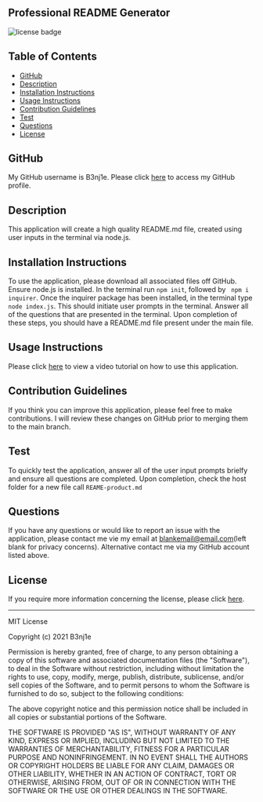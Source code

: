 ## Professional README Generator
![license badge](https://img.shields.io/static/v1?label=License&message=MIT-Licencse&color=success)

## Table of Contents
* [GitHub](#GitHub)
* [Description](#description)
* [Installation Instructions](#installation-instructions)
* [Usage Instructions](#usage-instructions)
* [Contribution Guidelines](#contribution-guidelines)
* [Test](#test)
* [Questions](#questions)
* [License](#license)

## GitHub
My GitHub username is B3nj1e. 
Please click [here](https://github.com/B3nj1e) to access my GitHub profile.

## Description
This application will create a high quality README.md file, created using user inputs in the terminal via node.js. 


## Installation Instructions
To use the application, please download all associated files off GitHub. Ensure node.js is installed. In the terminal run ``npm init``, followed by `` npm i inquirer``. Once the inquirer package has been installed, in the terminal type ``node index.js``. This should initiate user prompts in the terminal. Answer all of the questions that are presented in the terminal. Upon completion of these steps, you should have a README.md file present under the main file.  

## Usage Instructions
Please click [here]() to view a video tutorial on how to use this application. 

## Contribution Guidelines
If you think you can improve this application, please feel free to make contributions. I will review these changes on GitHub prior to merging them to the main branch.

## Test
To quickly test the application, answer all of the user input prompts brielfy and ensure all questions are completed. Upon completion, check the host folder for a new file call ``REAME-product.md ``

## Questions
If you have any questions or would like to report an issue with the application, please contact me vie my email at blankemail@email.com(left blank for privacy concerns). Alternative contact me via my GitHub account listed above. 

## License
If you require more information concerning the license, please click [here](https://choosealicense.com/licenses/).

---------------------

MIT License

Copyright (c) 2021 B3nj1e

Permission is hereby granted, free of charge, to any person obtaining a copy
of this software and associated documentation files (the "Software"), to deal
in the Software without restriction, including without limitation the rights
to use, copy, modify, merge, publish, distribute, sublicense, and/or sell
copies of the Software, and to permit persons to whom the Software is
furnished to do so, subject to the following conditions:

The above copyright notice and this permission notice shall be included in all
copies or substantial portions of the Software.

THE SOFTWARE IS PROVIDED "AS IS", WITHOUT WARRANTY OF ANY KIND, EXPRESS OR
IMPLIED, INCLUDING BUT NOT LIMITED TO THE WARRANTIES OF MERCHANTABILITY,
FITNESS FOR A PARTICULAR PURPOSE AND NONINFRINGEMENT. IN NO EVENT SHALL THE
AUTHORS OR COPYRIGHT HOLDERS BE LIABLE FOR ANY CLAIM, DAMAGES OR OTHER
LIABILITY, WHETHER IN AN ACTION OF CONTRACT, TORT OR OTHERWISE, ARISING FROM,
OUT OF OR IN CONNECTION WITH THE SOFTWARE OR THE USE OR OTHER DEALINGS IN THE
SOFTWARE.